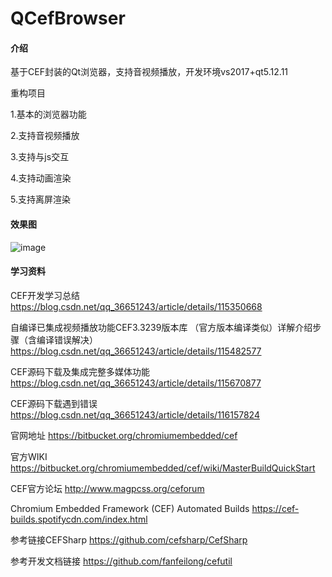# QCefBrowser

#### 介绍
基于CEF封装的Qt浏览器，支持音视频播放，开发环境vs2017+qt5.12.11

重构项目

1.基本的浏览器功能

2.支持音视频播放

3.支持与js交互

4.支持动画渲染

5.支持离屏渲染

#### 效果图
![image](https://github.com/KikyoShaw/QCefBrowser/tree/master/GIF/1.gif)

#### 学习资料
CEF开发学习总结
https://blog.csdn.net/qq_36651243/article/details/115350668

自编译已集成视频播放功能CEF3.3239版本库 （官方版本编译类似）详解介绍步骤（含编译错误解决）
https://blog.csdn.net/qq_36651243/article/details/115482577

CEF源码下载及集成完整多媒体功能
https://blog.csdn.net/qq_36651243/article/details/115670877

CEF源码下载遇到错误
https://blog.csdn.net/qq_36651243/article/details/116157824

官网地址
https://bitbucket.org/chromiumembedded/cef

官方WIKI
https://bitbucket.org/chromiumembedded/cef/wiki/MasterBuildQuickStart

CEF官方论坛
http://www.magpcss.org/ceforum

Chromium Embedded Framework (CEF) Automated Builds
https://cef-builds.spotifycdn.com/index.html

参考链接CEFSharp
https://github.com/cefsharp/CefSharp

参考开发文档链接
https://github.com/fanfeilong/cefutil








